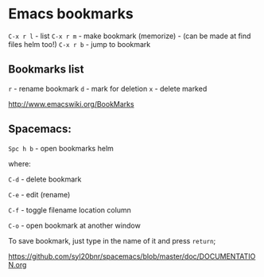 Emacs bookmarks
===============

`C-x r l` - list
`C-x r m` - make bookmark (memorize) - (can be made at find files helm too!)
`C-x r b` - jump to bookmark

## Bookmarks list

`r` - rename bookmark
`d` - mark for deletion
`x` - delete marked

http://www.emacswiki.org/BookMarks

## Spacemacs:

`Spc h b` - open bookmarks helm

where:

`C-d` - delete bookmark

`C-e` - edit (rename)

`C-f` - toggle filename location column

`C-o` - open bookmark at another window

To save bookmark, just type in the name of it and press `return`;

https://github.com/syl20bnr/spacemacs/blob/master/doc/DOCUMENTATION.org

